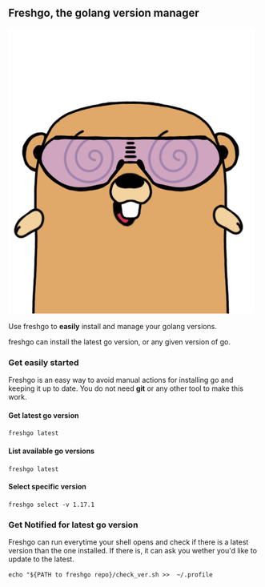 ## Freshgo, the golang version manager

![frehs go with Freshgo!](https://github.com/nikfot/freshgo/blob/gh-pages/freshgo.png?raw=true)

Use freshgo to **easily** install and manage your golang versions.

freshgo can install the latest go version, or any given version of go. 

### Get easily started

Freshgo is an easy way to avoid manual actions for installing go and keeping it up to date.
You do not need **git** or any other tool to make this work.

#### Get latest go version
```
freshgo latest
```
#### List available go versions
```
freshgo latest
```
#### Select specific version
```
freshgo select -v 1.17.1
```

### Get **Notified** for latest go version

Freshgo can run everytime your shell opens and check if there is a latest version than the one installed. If there is, it can ask you wether you'd like to update to the latest.

```
echo "${PATH to freshgo repo}/check_ver.sh >>  ~/.profile
```
